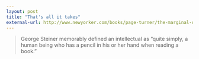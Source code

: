 ```yaml
---
layout: post
title: "That's all it takes"
external-url: http://www.newyorker.com/books/page-turner/the-marginal-obsession-with-marginalia
---
```


> George Steiner memorably defined an intellectual as “quite simply, a human being who has a pencil in his or her hand when reading a book.”